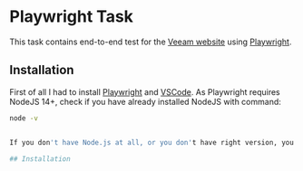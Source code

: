 # Playwright Task

This task contains end-to-end test for the [Veeam website](https://www.veeam.com/) using [Playwright](https://playwright.dev/).

## Installation

First of all I had to install [Playwright](https://playwright.dev/docs/intro) and [VSCode](https://code.visualstudio.com/download).
As Playwright requires NodeJS 14+, check if you have already installed NodeJS with command:

```bash
node -v


If you don't have Node.js at all, or you don't have right version, you can download it from [Node.js](https://nodejs.org/en/download).

## Installation
